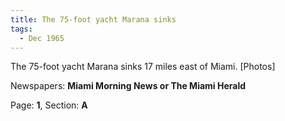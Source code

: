 ```yaml
---  
title: The 75-foot yacht Marana sinks  
tags:  
  - Dec 1965  
---  
```

  
The 75-foot yacht Marana sinks 17 miles east of Miami. [Photos]  
  
Newspapers: **Miami Morning News or The Miami Herald**  
  
Page: **1**, Section: **A** 
